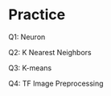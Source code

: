 # Practice  
Q1: Neuron                                      
           
Q2: K Nearest Neighbors     
    
Q3: K-means          
   
Q4: TF Image Preprocessing        
